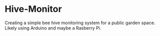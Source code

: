 # Hive-Monitor
Creating a simple bee hive monitoring system for a public garden space. Likely using Arduino and maybe a Rasberry Pi. 
